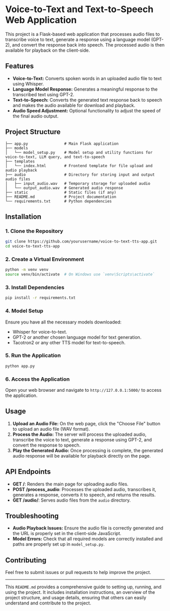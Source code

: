 # Voice-to-Text and Text-to-Speech Web Application

This project is a Flask-based web application that processes audio files to transcribe voice to text, generate a response using a language model (GPT-2), and convert the response back into speech. The processed audio is then available for playback on the client-side.

## Features

- **Voice-to-Text:** Converts spoken words in an uploaded audio file to text using Whisper.
- **Language Model Response:** Generates a meaningful response to the transcribed text using GPT-2.
- **Text-to-Speech:** Converts the generated text response back to speech and makes the audio available for download and playback.
- **Audio Speed Adjustment:** Optional functionality to adjust the speed of the final audio output.

## Project Structure

```
├── app.py                # Main Flask application
├── models
│   └── model_setup.py    # Model setup and utility functions for voice-to-text, LLM query, and text-to-speech
├── templates
│   └── index.html        # Frontend template for file upload and audio playback
├── audio                 # Directory for storing input and output audio files
│   ├── input_audio.wav   # Temporary storage for uploaded audio
│   └── output_audio.wav  # Generated audio response
├── static                # Static files (if any)
├── README.md             # Project documentation
└── requirements.txt      # Python dependencies
```

## Installation

### 1. Clone the Repository

```bash
git clone https://github.com/yourusername/voice-to-text-tts-app.git
cd voice-to-text-tts-app
```

### 2. Create a Virtual Environment

```bash
python -m venv venv
source venv/bin/activate  # On Windows use `venv\Scripts\activate`
```

### 3. Install Dependencies

```bash
pip install -r requirements.txt
```

### 4. Model Setup

Ensure you have all the necessary models downloaded:

- Whisper for voice-to-text.
- GPT-2 or another chosen language model for text generation.
- Tacotron2 or any other TTS model for text-to-speech.

### 5. Run the Application

```bash
python app.py
```

### 6. Access the Application

Open your web browser and navigate to `http://127.0.0.1:5000/` to access the application.

## Usage

1. **Upload an Audio File:** On the web page, click the "Choose File" button to upload an audio file (WAV format).
2. **Process the Audio:** The server will process the uploaded audio, transcribe the voice to text, generate a response using GPT-2, and convert the response to speech.
3. **Play the Generated Audio:** Once processing is complete, the generated audio response will be available for playback directly on the page.

## API Endpoints

- **GET /**: Renders the main page for uploading audio files.
- **POST /process_audio**: Processes the uploaded audio, transcribes it, generates a response, converts it to speech, and returns the results.
- **GET /audio/<filename>**: Serves audio files from the `audio` directory.

## Troubleshooting

- **Audio Playback Issues:** Ensure the audio file is correctly generated and the URL is properly set in the client-side JavaScript.
- **Model Errors:** Check that all required models are correctly installed and paths are properly set up in `model_setup.py`.

## Contributing

Feel free to submit issues or pull requests to help improve the project.

---

This `README.md` provides a comprehensive guide to setting up, running, and using the project. It includes installation instructions, an overview of the project structure, and usage details, ensuring that others can easily understand and contribute to the project.